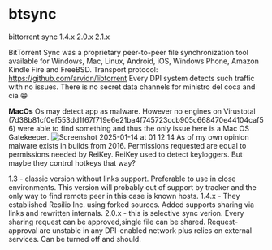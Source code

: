 # btsync
bittorrent sync 
1.4.x 
2.0.x
2.1.x

BitTorrent Sync was a proprietary peer-to-peer file synchronization tool available for Windows, Mac, Linux, Android, iOS, Windows Phone, Amazon Kindle Fire and FreeBSD. Transport protocol: https://github.com/arvidn/libtorrent
Every DPI system detects such traffic with no issues. There is no secret data channels for ministro del coca and cia 😁

**MacOs**
Os may detect app as malware. However no engines on Virustotal (7d38b81cf0ef553dd1f67f719e6e21ba4f745723ccb905c668470e44104caf56) were able to find something and thus the only issue here is a Mac OS Gatekeeper.
![Screenshot 2025-01-14 at 01 12 14](https://github.com/user-attachments/assets/0ebd564d-5526-4973-b52d-e5fa589bd68f)
As of my own opinion malware exists in builds from 2016. Permissions requested are equal to permissions needed by ReiKey. ReiKey used to detect keyloggers. But maybe they control hotkeys that way?

1.3 - classic version without links support. Preferable to use in close environments. This version will probably out of support by tracker and the only way to find remote peer in this case is known hosts.
1.4.x - They established Resilio Inc. using forked sources. Added supports sharing via links and rewritten internals.
2.0.x - this is selective sync verion. Every sharing request can be approved,single file can be shared. Request-approval are unstable in any DPI-enabled network plus relies on external services. Can be turned off and should.

